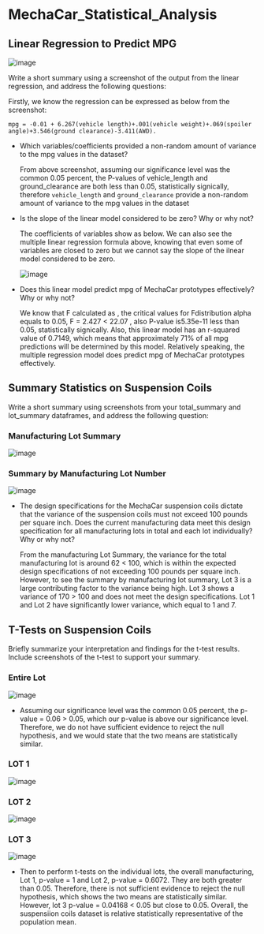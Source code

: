 # MechaCar_Statistical_Analysis

## Linear Regression to Predict MPG

![image](https://user-images.githubusercontent.com/103073631/180669169-79580e31-89dd-4357-babf-7cfb779060da.png)

Write a short summary using a screenshot of the output from the linear regression, and address the following questions:

Firstly, we know the regression can be expressed as below from the screenshot:

`mpg = -0.01 + 6.267(vehicle length)+.001(vehicle weight)+.069(spoiler angle)+3.546(ground clearance)-3.411(AWD).`

- Which variables/coefficients provided a non-random amount of variance to the mpg values in the dataset?

    From above screenshot, assuming our significance level was the common 0.05 percent, the P-values of vehicle_length and ground_clearance are both less than 0.05, statistically signically, therefore `vehicle_length` and `ground_clearance` provide a non-random amount of variance to the mpg values in the dataset

- Is the slope of the linear model considered to be zero? Why or why not?

    The coefficients of variables show as below. We can also see the multiple linear regression formula above, knowing that even some of variables are closed to zero but we cannot say the slope of the ilnear model considered to be zero.

    ![image](https://user-images.githubusercontent.com/103073631/180669532-5ccc1dac-def1-499a-9635-d0b7b722e55e.png)

- Does this linear model predict mpg of MechaCar prototypes effectively? Why or why not?

    We know that F calculated as , the critical values for Fdistribution alpha equals to 0.05, F = 2.427 < 22.07 , also P-value is5.35e-11 less than 0.05, statistically signically. Also, this linear model has an r-squared value of 0.7149, which means that approximately 71% of all mpg predictions will be determined by this model. Relatively speaking, the multiple regression model does predict mpg of MechaCar prototypes effectively.

## Summary Statistics on Suspension Coils
Write a short summary using screenshots from your total_summary and lot_summary dataframes, and address the following question:

### Manufacturing Lot Summary

![image](https://user-images.githubusercontent.com/103073631/180670293-12847d5f-6e71-42fd-b58f-09faed051c04.png)

### Summary by Manufacturing Lot Number
![image](https://user-images.githubusercontent.com/103073631/180670307-a840c2db-ba48-495d-a929-c45ac36f58fd.png)



- The design specifications for the MechaCar suspension coils dictate that the variance of the suspension coils must not exceed 100 pounds per square inch. Does the current manufacturing data meet this design specification for all manufacturing lots in total and each lot individually? Why or why not?
    
    From the manufacturing Lot Summary, the variance for the total manufacturing lot is around 62 < 100, which is within the expected design specifications of not exceeding 100 pounds per square inch. However, to see the summary by manufacturing lot summary, Lot 3 is a large contributing factor to the variance being high. Lot 3 shows a variance of 170 > 100 and does not meet the design specifications. Lot 1 and Lot 2 have significantly lower variance, which equal to 1 and 7.


## T-Tests on Suspension Coils

Briefly summarize your interpretation and findings for the t-test results. Include screenshots of the t-test to support your summary.
### Entire Lot

![image](https://user-images.githubusercontent.com/103073631/180671312-ef448ba8-9037-41a8-9e47-37f82d76a488.png)

- Assuming our significance level was the common 0.05 percent, the p-value = 0.06 > 0.05, which our p-value is above our significance level. Therefore, we do not have sufficient evidence to reject the null hypothesis, and we would state that the two means are statistically similar.

### LOT 1

![image](https://user-images.githubusercontent.com/103073631/180671326-02ab6298-d95e-4e7d-a024-d4e78c43084b.png)

### LOT 2

![image](https://user-images.githubusercontent.com/103073631/180671339-fc1fccf5-f4b8-4cb2-9ca0-729ac40a8db2.png)

### LOT 3

![image](https://user-images.githubusercontent.com/103073631/180671357-442a93ed-3158-4571-83a4-8b2f3e798aa1.png)


- Then to perform t-tests on the individual lots, the overall manufacturing, Lot 1, p-value = 1 and Lot 2, p-value = 0.6072. They are both greater than 0.05. Therefore, there is not sufficient evidence to reject the null hypothesis, which shows the two means are statistically similar. However, lot 3 p-value = 0.04168 < 0.05 but close to 0.05. Overall, the suspensiion coils dataset is relative statistically representative of the population mean.



